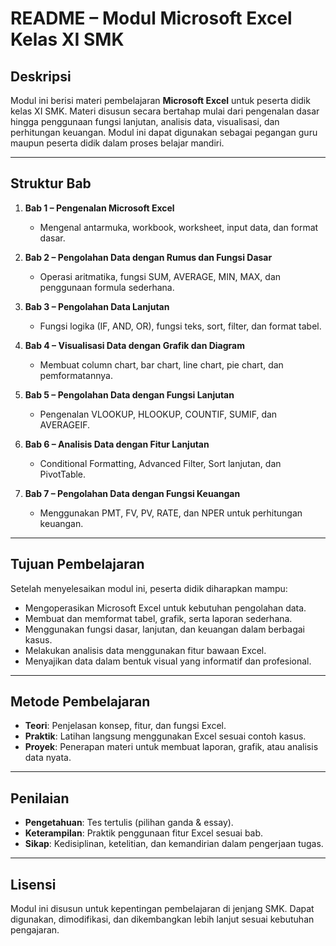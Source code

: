 # README – Modul Microsoft Excel Kelas XI SMK

## Deskripsi

Modul ini berisi materi pembelajaran **Microsoft Excel** untuk peserta didik kelas XI SMK. Materi disusun secara bertahap mulai dari pengenalan dasar hingga penggunaan fungsi lanjutan, analisis data, visualisasi, dan perhitungan keuangan. Modul ini dapat digunakan sebagai pegangan guru maupun peserta didik dalam proses belajar mandiri.

---

## Struktur Bab

1. **Bab 1 – Pengenalan Microsoft Excel**

   * Mengenal antarmuka, workbook, worksheet, input data, dan format dasar.

2. **Bab 2 – Pengolahan Data dengan Rumus dan Fungsi Dasar**

   * Operasi aritmatika, fungsi SUM, AVERAGE, MIN, MAX, dan penggunaan formula sederhana.

3. **Bab 3 – Pengolahan Data Lanjutan**

   * Fungsi logika (IF, AND, OR), fungsi teks, sort, filter, dan format tabel.

4. **Bab 4 – Visualisasi Data dengan Grafik dan Diagram**

   * Membuat column chart, bar chart, line chart, pie chart, dan pemformatannya.

5. **Bab 5 – Pengolahan Data dengan Fungsi Lanjutan**

   * Pengenalan VLOOKUP, HLOOKUP, COUNTIF, SUMIF, dan AVERAGEIF.

6. **Bab 6 – Analisis Data dengan Fitur Lanjutan**

   * Conditional Formatting, Advanced Filter, Sort lanjutan, dan PivotTable.

7. **Bab 7 – Pengolahan Data dengan Fungsi Keuangan**

   * Menggunakan PMT, FV, PV, RATE, dan NPER untuk perhitungan keuangan.

---

## Tujuan Pembelajaran

Setelah menyelesaikan modul ini, peserta didik diharapkan mampu:

* Mengoperasikan Microsoft Excel untuk kebutuhan pengolahan data.
* Membuat dan memformat tabel, grafik, serta laporan sederhana.
* Menggunakan fungsi dasar, lanjutan, dan keuangan dalam berbagai kasus.
* Melakukan analisis data menggunakan fitur bawaan Excel.
* Menyajikan data dalam bentuk visual yang informatif dan profesional.

---

## Metode Pembelajaran

* **Teori**: Penjelasan konsep, fitur, dan fungsi Excel.
* **Praktik**: Latihan langsung menggunakan Excel sesuai contoh kasus.
* **Proyek**: Penerapan materi untuk membuat laporan, grafik, atau analisis data nyata.

---

## Penilaian

* **Pengetahuan**: Tes tertulis (pilihan ganda & essay).
* **Keterampilan**: Praktik penggunaan fitur Excel sesuai bab.
* **Sikap**: Kedisiplinan, ketelitian, dan kemandirian dalam pengerjaan tugas.

---

## Lisensi

Modul ini disusun untuk kepentingan pembelajaran di jenjang SMK. Dapat digunakan, dimodifikasi, dan dikembangkan lebih lanjut sesuai kebutuhan pengajaran.
